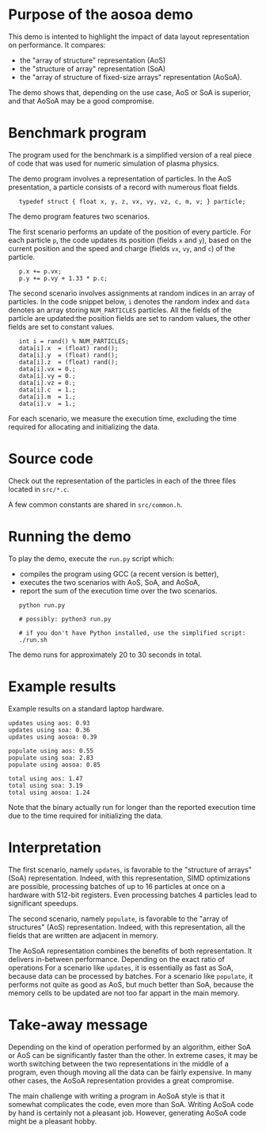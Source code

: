 # Purpose of the aosoa demo

This demo is intented to highlight the impact of data layout representation
on performance. It compares:

   - the "array of structure" representation (AoS)
   - the "structure of array" representation (SoA)
   - the "array of structure of fixed-size arrays" representation (AoSoA).

The demo shows that, depending on the use case, AoS or SoA is superior,
and that AoSoA may be a good compromise.


# Benchmark program

The program used for the benchmark is a simplified version of a real piece
of code that was used for numeric simulation of plasma physics.

The demo program involves a representation of particles. In the AoS presentation,
a particle consists of a record with numerous float fields.

```
   typedef struct { float x, y, z, vx, vy, vz, c, m, v; } particle;
```

The demo program features two scenarios. 

The first scenario performs an update of the position of every particle.
For each particle `p`, the code updates its position (fields `x` and `y`), based on 
the current position and the speed and charge (fields `vx`, `vy`, and `c`) of the particle.

```
   p.x += p.vx;
   p.y += p.vy + 1.33 * p.c;
```

The second scenario involves assignments at random indices in
an array of particles. In the code snippet below, `i` denotes the random
index and `data` denotes an array storing `NUM_PARTICLES` particles.
All the fields of the particle are updated:the position fields are set 
to random values, the other fields are set to constant values.

```
   int i = rand() % NUM_PARTICLES;
   data[i].x  = (float) rand();
   data[i].y  = (float) rand();
   data[i].z  = (float) rand();
   data[i].vx = 0.;
   data[i].vy = 0.;
   data[i].vz = 0.;
   data[i].c  = 1.;
   data[i].m  = 1.;
   data[i].v  = 1.;
```

For each scenario, we measure the execution time, excluding the time required
for allocating and initializing the data.


# Source code

Check out the representation of the particles in each of the three
files located in `src/*.c`.

A few common constants are shared in `src/common.h`.


# Running the demo

To play the demo, execute the `run.py` script which:

   - compiles the program using GCC (a recent version is better),
   - executes the two scenarios with AoS, SoA, and AoSoA,
   - report the sum of the execution time over the two scenarios.

```
   python run.py  

   # possibly: python3 run.py

   # if you don't have Python installed, use the simplified script:
   ./run.sh
```

The demo runs for approximately 20 to 30 seconds in total.


# Example results

Example results on a standard laptop hardware.

```
updates using aos: 0.93
updates using soa: 0.36
updates using aosoa: 0.39

populate using aos: 0.55
populate using soa: 2.83
populate using aosoa: 0.85

total using aos: 1.47
total using soa: 3.19
total using aosoa: 1.24
```

Note that the binary actually run for longer than the reported execution time
due to the time required for initializing the data.


# Interpretation

The first scenario, namely `updates`, is favorable to the "structure of arrays"
(SoA) representation. Indeed, with this representation, SIMD optimizations are
possible, processing batches of up to 16 particles at once on a hardware with
512-bit registers. Even processing batches 4 particles lead to significant speedups.

The second scenario, namely `populate`, is favorable to the "array of structures"
(AoS) representation. Indeed, with this representation, all the fields that are
written are adjacent in memory.

The AoSoA representation combines the benefits of both representation.
It delivers in-between performance. Depending on the exact ratio of operations
For a scenario like `updates`, it is essentially as fast as SoA, because
data can be processed by batches. For a scenario like `populate`, it performs
not quite as good as AoS, but much better than SoA, because the memory cells
to be updated are not too far appart in the main memory.


# Take-away message

Depending on the kind of operation performed by an algorithm, either SoA or AoS
can be significantly faster than the other. In extreme cases, it may be worth
switching between the two representations in the middle of a program, even though
moving all the data can be fairly expensive. In many other cases, the
AoSoA representation provides a great compromise.

The main challenge with writing a program in AoSoA style is that it somewhat
complicates the code, even more than SoA. Writing AoSoA code by hand is
certainly not a pleasant job. However, generating AoSoA code might be a 
pleasant hobby.


